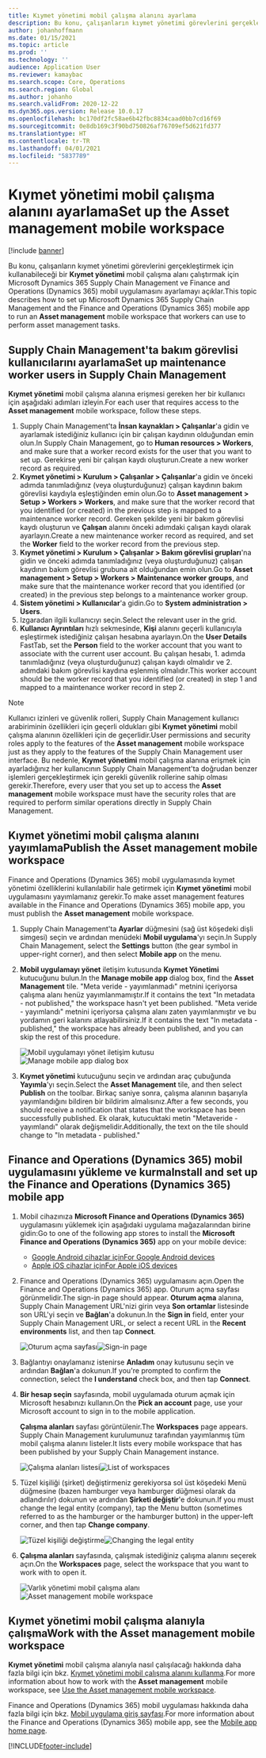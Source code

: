 ```yaml
---
title: Kıymet yönetimi mobil çalışma alanını ayarlama
description: Bu konu, çalışanların kıymet yönetimi görevlerini gerçekleştirmek için kullanabileceği bir Kıymet yönetimi mobil çalışma alanı çalıştırmak için Microsoft Dynamics 365 Supply Chain Management ve Finance and Operations (Dynamics 365) mobil uygulamasını ayarlamayı açıklar.
author: johanhoffmann
ms.date: 01/15/2021
ms.topic: article
ms.prod: ''
ms.technology: ''
audience: Application User
ms.reviewer: kamaybac
ms.search.scope: Core, Operations
ms.search.region: Global
ms.author: johanho
ms.search.validFrom: 2020-12-22
ms.dyn365.ops.version: Release 10.0.17
ms.openlocfilehash: bc170df2fc58ae6b42fbc8834caad0bb7cd16f69
ms.sourcegitcommit: 0e8db169c3f90bd750826af76709ef5d621fd377
ms.translationtype: HT
ms.contentlocale: tr-TR
ms.lasthandoff: 04/01/2021
ms.locfileid: "5837789"
---
```

# <a name="set-up-the-asset-management-mobile-workspace"></a><span data-ttu-id="8ddda-103">Kıymet yönetimi mobil çalışma alanını ayarlama</span><span class="sxs-lookup"><span data-stu-id="8ddda-103">Set up the Asset management mobile workspace</span></span>

[!include [banner](../includes/banner.md)]

<span data-ttu-id="8ddda-104">Bu konu, çalışanların kıymet yönetimi görevlerini gerçekleştirmek için kullanabileceği bir **Kıymet yönetimi** mobil çalışma alanı çalıştırmak için Microsoft Dynamics 365 Supply Chain Management ve Finance and Operations (Dynamics 365) mobil uygulamasını ayarlamayı açıklar.</span><span class="sxs-lookup"><span data-stu-id="8ddda-104">This topic describes how to set up Microsoft Dynamics 365 Supply Chain Management and the Finance and Operations (Dynamics 365) mobile app to run an **Asset management** mobile workspace that workers can use to perform asset management tasks.</span></span>

## <a name="set-up-maintenance-worker-users-in-supply-chain-management"></a><span data-ttu-id="8ddda-105">Supply Chain Management'ta bakım görevlisi kullanıcılarını ayarlama</span><span class="sxs-lookup"><span data-stu-id="8ddda-105">Set up maintenance worker users in Supply Chain Management</span></span>

<span data-ttu-id="8ddda-106">**Kıymet yönetimi** mobil çalışma alanına erişmesi gereken her bir kullanıcı için aşağıdaki adımları izleyin.</span><span class="sxs-lookup"><span data-stu-id="8ddda-106">For each user that requires access to the **Asset management** mobile workspace, follow these steps.</span></span>

1. <span data-ttu-id="8ddda-107">Supply Chain Management'ta **İnsan kaynakları \> Çalışanlar**'a gidin ve ayarlamak istediğiniz kullanıcı için bir çalışan kaydının olduğundan emin olun.</span><span class="sxs-lookup"><span data-stu-id="8ddda-107">In Supply Chain Management, go to **Human resources \> Workers**, and make sure that a worker record exists for the user that you want to set up.</span></span> <span data-ttu-id="8ddda-108">Gerekirse yeni bir çalışan kaydı oluşturun.</span><span class="sxs-lookup"><span data-stu-id="8ddda-108">Create a new worker record as required.</span></span>
1. <span data-ttu-id="8ddda-109">**Kıymet yönetimi \> Kurulum \> Çalışanlar \> Çalışanlar**'a gidin ve önceki adımda tanımladığınız (veya oluşturduğunuz) çalışan kaydının bakım görevlisi kaydıyla eşleştiğinden emin olun.</span><span class="sxs-lookup"><span data-stu-id="8ddda-109">Go to **Asset management \> Setup \> Workers \> Workers**, and make sure that the worker record that you identified (or created) in the previous step is mapped to a maintenance worker record.</span></span> <span data-ttu-id="8ddda-110">Gereken şekilde yeni bir bakım görevlisi kaydı oluşturun ve **Çalışan** alanını önceki adımdaki çalışan kaydı olarak ayarlayın.</span><span class="sxs-lookup"><span data-stu-id="8ddda-110">Create a new maintenance worker record as required, and set the **Worker** field to the worker record from the previous step.</span></span>
1. <span data-ttu-id="8ddda-111">**Kıymet yönetimi \> Kurulum \> Çalışanlar \> Bakım görevlisi grupları**'na gidin ve önceki adımda tanımladığınız (veya oluşturduğunuz) çalışan kaydının bakım görevlisi grubuna ait olduğundan emin olun.</span><span class="sxs-lookup"><span data-stu-id="8ddda-111">Go to **Asset management \> Setup \> Workers \> Maintenance worker groups**, and make sure that the maintenance worker record that you identified (or created) in the previous step belongs to a maintenance worker group.</span></span>
1. <span data-ttu-id="8ddda-112">**Sistem yönetimi \> Kullanıcılar**'a gidin.</span><span class="sxs-lookup"><span data-stu-id="8ddda-112">Go to **System administration \> Users**.</span></span>
1. <span data-ttu-id="8ddda-113">Izgaradan ilgili kullanıcıyı seçin.</span><span class="sxs-lookup"><span data-stu-id="8ddda-113">Select the relevant user in the grid.</span></span>
1. <span data-ttu-id="8ddda-114">**Kullanıcı Ayrıntıları** hızlı sekmesinde, **Kişi** alanını geçerli kullanıcıyla eşleştirmek istediğiniz çalışan hesabına ayarlayın.</span><span class="sxs-lookup"><span data-stu-id="8ddda-114">On the **User Details** FastTab, set the **Person** field to the worker account that you want to associate with the current user account.</span></span> <span data-ttu-id="8ddda-115">Bu çalışan hesabı, 1. adımda tanımladığınız (veya oluşturduğunuz) çalışan kaydı olmalıdır ve 2. adımdaki bakım görevlisi kaydına eşlenmiş olmalıdır.</span><span class="sxs-lookup"><span data-stu-id="8ddda-115">This worker account should be the worker record that you identified (or created) in step 1 and mapped to a maintenance worker record in step 2.</span></span>

> [!NOTE]
> <span data-ttu-id="8ddda-116">Kullanıcı izinleri ve güvenlik rolleri, Supply Chain Management kullanıcı arabiriminin özellikleri için geçerli oldukları gibi **Kıymet yönetimi** mobil çalışma alanının özellikleri için de geçerlidir.</span><span class="sxs-lookup"><span data-stu-id="8ddda-116">User permissions and security roles apply to the features of the **Asset management** mobile workspace just as they apply to the features of the Supply Chain Management user interface.</span></span> <span data-ttu-id="8ddda-117">Bu nedenle, **Kıymet yönetimi** mobil çalışma alanına erişmek için ayarladığınız her kullanıcının Supply Chain Management'ta doğrudan benzer işlemleri gerçekleştirmek için gerekli güvenlik rollerine sahip olması gerekir.</span><span class="sxs-lookup"><span data-stu-id="8ddda-117">Therefore, every user that you set up to access the **Asset management** mobile workspace must have the security roles that are required to perform similar operations directly in Supply Chain Management.</span></span>

## <a name="publish-the-asset-management-mobile-workspace"></a><span data-ttu-id="8ddda-118">Kıymet yönetimi mobil çalışma alanını yayımlama</span><span class="sxs-lookup"><span data-stu-id="8ddda-118">Publish the Asset management mobile workspace</span></span>

<span data-ttu-id="8ddda-119">Finance and Operations (Dynamics 365) mobil uygulamasında kıymet yönetimi özelliklerini kullanılabilir hale getirmek için **Kıymet yönetimi** mobil uygulamasını yayımlamanız gerekir.</span><span class="sxs-lookup"><span data-stu-id="8ddda-119">To make asset management features available in the Finance and Operations (Dynamics 365) mobile app, you must publish the **Asset management** mobile workspace.</span></span>

1. <span data-ttu-id="8ddda-120">Supply Chain Management'ta **Ayarlar** düğmesini (sağ üst köşedeki dişli simgesi) seçin ve ardından menüdeki **Mobil uygulama**'yı seçin.</span><span class="sxs-lookup"><span data-stu-id="8ddda-120">In Supply Chain Management, select the **Settings** button (the gear symbol in upper-right corner), and then select **Mobile app** on the menu.</span></span>
1. <span data-ttu-id="8ddda-121">**Mobil uygulamayı yönet** iletişim kutusunda **Kıymet Yönetimi** kutucuğunu bulun.</span><span class="sxs-lookup"><span data-stu-id="8ddda-121">In the **Manage mobile app** dialog box, find the **Asset Management** tile.</span></span> <span data-ttu-id="8ddda-122">"Meta veride - yayımlanmadı" metnini içeriyorsa çalışma alanı henüz yayımlanmamıştır.</span><span class="sxs-lookup"><span data-stu-id="8ddda-122">If it contains the text "In metadata - not published," the workspace hasn't yet been published.</span></span> <span data-ttu-id="8ddda-123">"Meta veride - yayımlandı" metnini içeriyorsa çalışma alanı zaten yayımlanmıştır ve bu yordamın geri kalanını atlayabilirsiniz.</span><span class="sxs-lookup"><span data-stu-id="8ddda-123">If it contains the text "In metadata - published," the workspace has already been published, and you can skip the rest of this procedure.</span></span>

    <span data-ttu-id="8ddda-124">![Mobil uygulamayı yönet iletişim kutusu](media/mobile-workspaces.png "Mobil uygulamayı yönet iletişim kutusu")</span><span class="sxs-lookup"><span data-stu-id="8ddda-124">![Manage mobile app dialog box](media/mobile-workspaces.png "Manage mobile app dialog box")</span></span>

1. <span data-ttu-id="8ddda-125">**Kıymet yönetimi** kutucuğunu seçin ve ardından araç çubuğunda **Yayımla**'yı seçin.</span><span class="sxs-lookup"><span data-stu-id="8ddda-125">Select the **Asset Management** tile, and then select **Publish** on the toolbar.</span></span> <span data-ttu-id="8ddda-126">Birkaç saniye sonra, çalışma alanının başarıyla yayımlandığını bildiren bir bildirim almalısınız.</span><span class="sxs-lookup"><span data-stu-id="8ddda-126">After a few seconds, you should receive a notification that states that the workspace has been successfully published.</span></span> <span data-ttu-id="8ddda-127">Ek olarak, kutucuktaki metin "Metaveride - yayımlandı" olarak değişmelidir.</span><span class="sxs-lookup"><span data-stu-id="8ddda-127">Additionally, the text on the tile should change to "In metadata - published."</span></span>

## <a name="install-and-set-up-the-finance-and-operations-dynamics-365-mobile-app"></a><span data-ttu-id="8ddda-128">Finance and Operations (Dynamics 365) mobil uygulamasını yükleme ve kurma</span><span class="sxs-lookup"><span data-stu-id="8ddda-128">Install and set up the Finance and Operations (Dynamics 365) mobile app</span></span>

1. <span data-ttu-id="8ddda-129">Mobil cihazınıza **Microsoft Finance and Operations (Dynamics 365)** uygulamasını yüklemek için aşağıdaki uygulama mağazalarından birine gidin:</span><span class="sxs-lookup"><span data-stu-id="8ddda-129">Go to one of the following app stores to install the **Microsoft Finance and Operations (Dynamics 365)** app on your mobile device:</span></span>

    - [<span data-ttu-id="8ddda-130">Google Android cihazlar için</span><span class="sxs-lookup"><span data-stu-id="8ddda-130">For Google Android devices</span></span>](https://go.microsoft.com/fwlink/?linkid=850662)
    - [<span data-ttu-id="8ddda-131">Apple iOS cihazlar için</span><span class="sxs-lookup"><span data-stu-id="8ddda-131">For Apple iOS devices</span></span>](https://go.microsoft.com/fwlink/?linkid=850663)

1. <span data-ttu-id="8ddda-132">Finance and Operations (Dynamics 365) uygulamasını açın.</span><span class="sxs-lookup"><span data-stu-id="8ddda-132">Open the Finance and Operations (Dynamics 365) app.</span></span> <span data-ttu-id="8ddda-133">Oturum açma sayfası görünmelidir.</span><span class="sxs-lookup"><span data-stu-id="8ddda-133">The sign-in page should appear.</span></span> <span data-ttu-id="8ddda-134">**Oturum açma** alanına, Supply Chain Management URL'nizi girin veya **Son ortamlar** listesinde son URL'yi seçin ve **Bağlan**'a dokunun.</span><span class="sxs-lookup"><span data-stu-id="8ddda-134">In the **Sign in** field, enter your Supply Chain Management URL, or select a recent URL in the **Recent environments** list, and then tap **Connect**.</span></span>

    <span data-ttu-id="8ddda-135">![Oturum açma sayfası](media/mobile-app-sign-in.png "Oturum açma sayfası")</span><span class="sxs-lookup"><span data-stu-id="8ddda-135">![Sign-in page](media/mobile-app-sign-in.png "Sign-in page")</span></span>

1. <span data-ttu-id="8ddda-136">Bağlantıyı onaylamanız istenirse **Anladım** onay kutusunu seçin ve ardından **Bağlan**'a dokunun.</span><span class="sxs-lookup"><span data-stu-id="8ddda-136">If you're prompted to confirm the connection, select the **I understand** check box, and then tap **Connect**.</span></span>
1. <span data-ttu-id="8ddda-137">**Bir hesap seçin** sayfasında, mobil uygulamada oturum açmak için Microsoft hesabınızı kullanın.</span><span class="sxs-lookup"><span data-stu-id="8ddda-137">On the **Pick an account** page, use your Microsoft account to sign in to the mobile application.</span></span>

    <span data-ttu-id="8ddda-138">**Çalışma alanları** sayfası görüntülenir.</span><span class="sxs-lookup"><span data-stu-id="8ddda-138">The **Workspaces** page appears.</span></span> <span data-ttu-id="8ddda-139">Supply Chain Management kurulumunuz tarafından yayımlanmış tüm mobil çalışma alanını listeler.</span><span class="sxs-lookup"><span data-stu-id="8ddda-139">It lists every mobile workspace that has been published by your Supply Chain Management instance.</span></span>

    <span data-ttu-id="8ddda-140">![Çalışma alanları listesi](media/mobile-app-workspaces.png "Çalışma alanları listesi")</span><span class="sxs-lookup"><span data-stu-id="8ddda-140">![List of workspaces](media/mobile-app-workspaces.png "List of workspaces")</span></span>

1. <span data-ttu-id="8ddda-141">Tüzel kişiliği (şirket) değiştirmeniz gerekiyorsa sol üst köşedeki Menü düğmesine (bazen hamburger veya hamburger düğmesi olarak da adlandırılır) dokunun ve ardından **Şirketi değiştir**'e dokunun.</span><span class="sxs-lookup"><span data-stu-id="8ddda-141">If you must change the legal entity (company), tap the Menu button (sometimes referred to as the hamburger or the hamburger button) in the upper-left corner, and then tap **Change company**.</span></span>

    <span data-ttu-id="8ddda-142">![Tüzel kişiliği değiştirme](media/mobile-app-change-comp.png "Tüzel kişiliği değiştirme")</span><span class="sxs-lookup"><span data-stu-id="8ddda-142">![Changing the legal entity](media/mobile-app-change-comp.png "Changing the legal entity")</span></span>

1. <span data-ttu-id="8ddda-143">**Çalışma alanları** sayfasında, çalışmak istediğiniz çalışma alanını seçerek açın.</span><span class="sxs-lookup"><span data-stu-id="8ddda-143">On the **Workspaces** page, select the workspace that you want to work with to open it.</span></span>

    <span data-ttu-id="8ddda-144">![Varlık yönetimi mobil çalışma alanı](media/mobile-app-asset-workspace.png "Varlık yönetimi mobil çalışma alanı")</span><span class="sxs-lookup"><span data-stu-id="8ddda-144">![Asset management mobile workspace](media/mobile-app-asset-workspace.png "Asset management mobile workspace")</span></span>

## <a name="work-with-the-asset-management-mobile-workspace"></a><span data-ttu-id="8ddda-145">Kıymet yönetimi mobil çalışma alanıyla çalışma</span><span class="sxs-lookup"><span data-stu-id="8ddda-145">Work with the Asset management mobile workspace</span></span>

<span data-ttu-id="8ddda-146">**Kıymet yönetimi** mobil çalışma alanıyla nasıl çalışılacağı hakkında daha fazla bilgi için bkz. [Kıymet yönetimi mobil çalışma alanını kullanma](asset-management-mobile-workspace.md).</span><span class="sxs-lookup"><span data-stu-id="8ddda-146">For more information about how to work with the **Asset management** mobile workspace, see [Use the Asset management mobile workspace](asset-management-mobile-workspace.md).</span></span>

<span data-ttu-id="8ddda-147">Finance and Operations (Dynamics 365) mobil uygulaması hakkında daha fazla bilgi için bkz. [Mobil uygulama giriş sayfası](../../fin-ops-core/dev-itpro/mobile-apps/Mobile-app-home-page.md).</span><span class="sxs-lookup"><span data-stu-id="8ddda-147">For more information about the Finance and Operations (Dynamics 365) mobile app, see the [Mobile app home page](../../fin-ops-core/dev-itpro/mobile-apps/Mobile-app-home-page.md).</span></span>


[!INCLUDE[footer-include](../../includes/footer-banner.md)]
